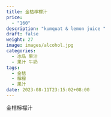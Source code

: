 ```yaml
---
title: 金桔檸檬汁
price:
  - "160"
description: "kumquat & lemon juice "
draft: false
weight: 27
image: images/alcohol.jpg
categories:
  - 冰品 果汁
  - 果汁 牛奶
tags:
  - 金桔
  - 檸檬
  - 果汁
date: 2023-08-11T23:15:02+08:00
---
```

金桔檸檬汁